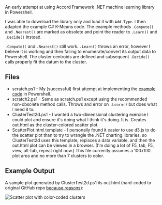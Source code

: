 An early attempt at using Accord Framework .NET machine learning library in Powershell.

I was able to download the library only and load it with `Add-Type`. I then adapted the
example C# K-Means code. The example methods `.Compute()` and `.Nearest()` are marked as
obsolete and point the reader to `.Learn()` and `.Decide()` instead.

`.Compute()` and `.Nearest()` still work. `.Learn()` throws an error, however I believe
it is working and then failing to enumerate/convert its output data to Powershell. The
cluster centroids are defined and subsequent `.Decide()` calls properly fit the datum
to the cluster.

## Files

- scratch.ps1 - My (successful) first attempt at implementing the [example code](http://accord-framework.net/docs/html/T_Accord_MachineLearning_KMeans.htm#ID8RBSection) in Powershell.
- scratch2.ps1 - Same as scratch.ps1 except using the recommended non-obsolete method calls. Throws and error on `.Learn()` but does what I need it to.
- ClusterTest2d.ps1 - I wanted a two-dimensional clustering exercise I could plot and ensure it's doing what I think it's doing. It is. Creates out.html as the cluster-colored scatter plot.
- ScatterPlot.html.template - I personally found it easier to use d3.js to do the scatter plot than to try to wrangle the .NET charting libraries, so ClusterTest2d uses this template, replaces a data variable, and then the out.html plot can be viewed in a browser. (I'm doing a lot of F5, tab, F5, view, alt-tab, repeat right now.) This file currently assumes a 100x100 plot area and no more than 7 clusters to color.

## Example Output

A sample plot generated by ClusterTest2d.ps1 its out.html (hard-coded to original GitHub repo [because reasons](https://github.com/isaacs/github/issues/316)):

![Scatter plot with color-coded clusters](https://raw.githubusercontent.com/midnightfreddie/PowershellKmeans/master/exampleoutput/pskmeans2dtest.svg)
